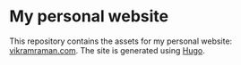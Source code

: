 # My personal website

This repository contains the assets for
my personal website: [vikramraman.com](https://vikramraman.com/).
The site is generated using [Hugo](https://gohugo.io/).
